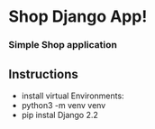 # Shop Django App!

### Simple Shop application


## Instructions
- install virtual Environments:
- python3 -m venv venv
- pip instal Django 2.2
